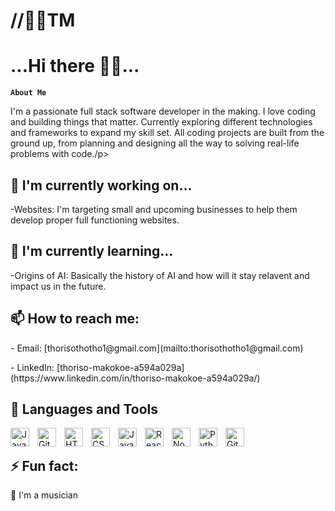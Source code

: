 # //👨‍🎓TM
<h1>...Hi there 👋🙂...</h1>

**`About Me`**
<p>I'm a passionate full stack software developer in the making. I love coding and building things that matter. Currently exploring different technologies and frameworks to expand my skill set. All coding projects are built from the ground up, from planning and designing all the way to solving real-life problems with code./p>

<h2>🔭 I'm currently working on...</h2>
<p>-Websites: I'm targeting small and upcoming businesses to help them develop proper full functioning websites.</p>

<h2>🌱 I'm currently learning...</h2>
<p>-Origins of AI: Basically the history of AI and how will it stay relavent and impact us in the future.</p>

<h2>📫 How to reach me:</h2>
<p>- Email: [thorisothotho1@gmail.com](mailto:thorisothotho1@gmail.com)</p>
<p>- LinkedIn: [thoriso-makokoe-a594a029a](https://www.linkedin.com/in/thoriso-makokoe-a594a029a/)</p>

<h2>🧰 Languages and Tools</h2>

<img align="left" alt="Java" width="30px" style="padding-right:10px;" src="https://cdn.jsdelivr.net/gh/devicons/devicon/icons/java/java-original.svg"/>
<img align="left" alt="Git" width="30px" style="padding-right:10px;" src="https://cdn.jsdelivr.net/gh/devicons/devicon/icons/git/git-original.svg" />
<img align="left" alt="HTML" width="30px" style="padding-right:10px;" src="https://cdn.jsdelivr.net/gh/devicons/devicon/icons/html5/html5-plain.svg" />
<img align="left" alt="CSS" width="30px" style="padding-right:10px;" src="https://cdn.jsdelivr.net/gh/devicons/devicon/icons/css3/css3-plain.svg" />
<img align="left" alt="JavaScript" width="30px" style="padding-right:10px;" src="https://cdn.jsdelivr.net/gh/devicons/devicon/icons/javascript/javascript-plain.svg" />
<img align="left" alt="React" width="30px" style="padding-right:10px;" src="https://cdn.jsdelivr.net/gh/devicons/devicon/icons/react/react-original.svg" />
<img align="left" alt="NodeJS" width="30px" style="padding-right:10px;" src="https://cdn.jsdelivr.net/gh/devicons/devicon/icons/nodejs/nodejs-original.svg" />
<img align="left" alt="Python" width="30px" style="padding-right:10px;" src="https://cdn.jsdelivr.net/gh/devicons/devicon/icons/python/python-plain.svg" />
<img align="left" alt="GitHub" width="30px" style="padding-right:10px;" src="https://cdn.jsdelivr.net/gh/devicons/devicon/icons/github/github-original.svg" />
<br>

<h2>⚡ Fun fact:</h2>
<p>🎼 I'm a musician</p>
